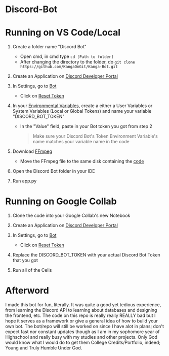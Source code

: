 # Discord-Bot

# Running on VS Code/Local

1. Create a folder name "Discord Bot"

   + Open cmd, in cmd type ```cd [Path to folder]```
   + After changing the directory to the folder, do ```git clone https://github.com/KangaOnGit/Kanga-Bot.git```

2. Create an Application on [Discord Developer Portal](https://discord.com/developers/applications)
  
3. In Settings, go to [Bot](https://github.com/user-attachments/assets/b9f26c28-6cd1-4254-ad2d-e038cbd18e39)
   
   + Click on [Reset Token](https://github.com/user-attachments/assets/c642ce8d-cae1-4be2-8fce-a6010be2f788)
   
4. In your [Environmental Variables](https://github.com/user-attachments/assets/ca0b56d7-17ca-4897-bb61-e7a895a744a2), create a either a User Variables or System Variables (Local or Global Tokens) and name your variable "DISCORD_BOT_TOKEN"
   
   + In the "Value" field, paste in your Bot token you got from step 2
     
     > Make sure your Discord Bot's Token Environment Variable's name matches your variable name in the code

5. Download [FFmpeg](https://www.gyan.dev/ffmpeg/builds/)
   
   + Move the FFmpeg file to the same disk containing the [code](https://github.com/user-attachments/assets/39313cbd-18ac-4192-bc62-df934fa72c32)
  
6. Open the Discord Bot folder in your IDE
 
7. Run app.py

# Running on Google Collab

1. Clone the code into your Google Collab's new Notebook
   
2. Create an Application on [Discord Developer Portal](https://discord.com/developers/applications)
  
3. In Settings, go to [Bot](https://github.com/user-attachments/assets/b9f26c28-6cd1-4254-ad2d-e038cbd18e39)
   
   + Click on [Reset Token](https://github.com/user-attachments/assets/c642ce8d-cae1-4be2-8fce-a6010be2f788)
   
4. Replace the DISCORD_BOT_TOKEN with your actual Discord Bot Token that you got
   
5. Run all of the Cells

# Afterword

I made this bot for fun, literally. It was quite a good yet tedious experience, from learning the Discord API to learning about databases and designing the frontend, etc. The code on this repo is really really REALLY bad but I hope it serves as a framework or give a general idea of how to build your own bot. The bot/repo will still be worked on since I have alot in plans; don't expect fast nor constant updates though as I am in my sophomore year of Highschool and really busy with my studies and other projects. Only God would know what I would do to get them College Credits/Portfolio, indeed; Young and Truly Humble Under God. 
